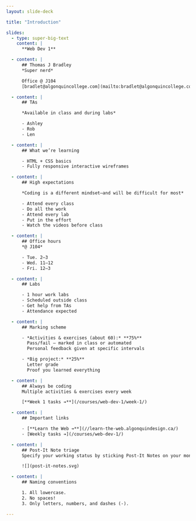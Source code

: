 ```yaml
---
layout: slide-deck

title: "Introduction"

slides:
  - type: super-big-text
    content: |
      **Web Dev 1**

  - content: |
      ## Thomas J Bradley
      *Super nerd*

      Office @ J104
      [bradlet@algonquincollege.com](mailto:bradlet@algonquincollege.com)

  - content: |
      ## TAs

      *Available in class and during labs*

      - Ashley
      - Rob
      - Len

  - content: |
      ## What we’re learning

      - HTML + CSS basics
      - Fully responsive interactive wireframes

  - content: |
      ## High expectations

      *Coding is a different mindset—and will be difficult for most*

      - Attend every class
      - Do all the work
      - Attend every lab
      - Put in the effort
      - Watch the videos before class

  - content: |
      ## Office hours
      *@ J104*

      - Tue. 2–3
      - Wed. 11–12
      - Fri. 12–3

  - content: |
      ## Labs

      - 1 hour work labs
      - Scheduled outside class
      - Get help from TAs
      - Attendance expected

  - content: |
      ## Marking scheme

      - *Activities & exercises (about 60):* **75%**
        Pass/fail — marked in class or automated
        Personal feedback given at specific intervals

      - *Big project:* **25%**
        Letter grade
        Proof you learned everything

  - content: |
      ## Always be coding
      Multiple activities & exercises every week

      [**Week 1 tasks ➔**](/courses/web-dev-1/week-1/)

  - content: |
      ## Important links

      - [**Learn the Web ➔**](//learn-the-web.algonquindesign.ca/)
      - [Weekly tasks ➔](/courses/web-dev-1/)

  - content: |
      ## Post-It Note triage
      Specify your working status by sticking Post-It Notes on your monitor

      ![](post-it-notes.svg)

  - content: |
      ## Naming conventions

      1. All lowercase.
      2. No spaces!
      3. Only letters, numbers, and dashes (-).

---
```


